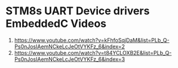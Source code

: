 # STM8s UART Device drivers EmbeddedC Videos
1) https://www.youtube.com/watch?v=kFhfoSqjDaM&list=PLb_Q-Ps0nJosIAemNCkeLcJeOtVYKFz_6&index=2
2) https://www.youtube.com/watch?v=t84YCLOXB2E&list=PLb_Q-Ps0nJosIAemNCkeLcJeOtVYKFz_6&index=3
